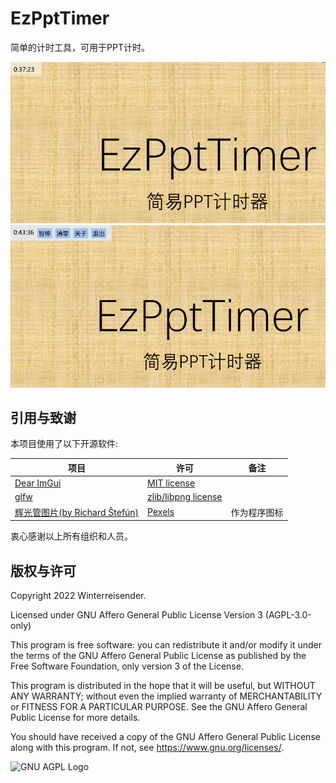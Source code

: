 # EzPptTimer

简单的计时工具，可用于PPT计时。

![screenshot1](screenshot-1.png)
![screenshot1](screenshot-2.png)


## 引用与致谢

本项目使用了以下开源软件:

| 项目                                        | 许可  | 备注 |
| ----------------------------------------- | --- | --- |
| [Dear ImGui](https://github.com/ocornut/imgui) | [MIT license](https://mit-license.org/) | |
| [glfw](https://www.glfw.org/) | [zlib/libpng license](https://www.glfw.org/license) | |
| [辉光管图片(by Richard Štefún)](https://www.pexels.com/photo/2024-alarm-clock-arduino-clock-1069690/) | [Pexels](https://www.pexels.com/license/) | 作为程序图标 |

<!--
同时本项目在开发过程中离不开以下软件的支持:

- Mingw-w64
- Msys2
- Clangd
- 
-->

衷心感谢以上所有组织和人员。

## 版权与许可

Copyright 2022 Winterreisender.

Licensed under GNU Affero General Public License Version 3 (AGPL-3.0-only)

This program is free software: you can redistribute it and/or modify it under the terms of the GNU Affero General Public License as published by the Free Software Foundation, only version 3 of the License.

This program is distributed in the hope that it will be useful, but WITHOUT ANY WARRANTY; without even the implied warranty of MERCHANTABILITY or FITNESS FOR A PARTICULAR PURPOSE. See the GNU Affero General Public License for more details.

You should have received a copy of the GNU Affero General Public License along with this program. If not, see <https://www.gnu.org/licenses/>.

![GNU AGPL Logo](https://www.gnu.org/graphics/agplv3-155x51.png)
